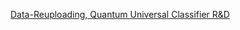 [Data-Reuploading, Quantum Universal Classifier R&D](https://www.chemicalqdevice.com/data-reuploading-quantum-universal-classifier-rd)
